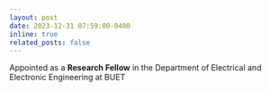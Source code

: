 ```yaml
---
layout: post
date: 2023-12-31 07:59:00-0400
inline: true
related_posts: false
---
```


Appointed as a **Research Fellow** in the Department of Electrical and Electronic Engineering at BUET
